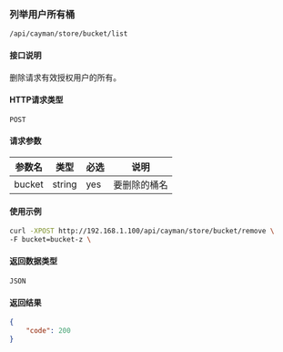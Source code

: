 ### 列举用户所有桶
`/api/cayman/store/bucket/list`

#### 接口说明
删除请求有效授权用户的所有。

#### HTTP请求类型
`POST`

#### 请求参数
|参数名|类型|必选|说明|
|--|--|--|--|
|bucket|string|yes|要删除的桶名|

#### 使用示例
```sh
curl -XPOST http://192.168.1.100/api/cayman/store/bucket/remove \
-F bucket=bucket-z \
```

#### 返回数据类型
`JSON`

#### 返回结果
```json
{
	"code":	200
}
```

